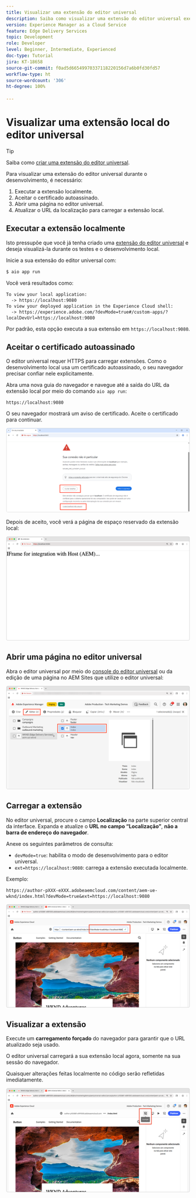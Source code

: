 ```yaml
---
title: Visualizar uma extensão do editor universal
description: Saiba como visualizar uma extensão do editor universal executado localmente durante o desenvolvimento.
version: Experience Manager as a Cloud Service
feature: Edge Delivery Services
topic: Development
role: Developer
level: Beginner, Intermediate, Experienced
doc-type: Tutorial
jira: KT-18658
source-git-commit: f0ad5d66549970337118220156d7a6b0fd30fd57
workflow-type: ht
source-wordcount: '306'
ht-degree: 100%

---
```



# Visualizar uma extensão local do editor universal

>[!TIP]
> Saiba como [criar uma extensão do editor universal](https://developer.adobe.com/uix/docs/services/aem-universal-editor/).

Para visualizar uma extensão do editor universal durante o desenvolvimento, é necessário:

1. Executar a extensão localmente.
2. Aceitar o certificado autoassinado.
3. Abrir uma página no editor universal.
4. Atualizar o URL da localização para carregar a extensão local.

## Executar a extensão localmente

Isto pressupõe que você já tenha criado uma [extensão do editor universal](https://developer.adobe.com/uix/docs/services/aem-universal-editor/) e deseja visualizá-la durante os testes e o desenvolvimento local.

Inicie a sua extensão do editor universal com:

```bash
$ aio app run
```

Você verá resultados como:

```
To view your local application:
  -> https://localhost:9080
To view your deployed application in the Experience Cloud shell:
  -> https://experience.adobe.com/?devMode=true#/custom-apps/?localDevUrl=https://localhost:9080
```

Por padrão, esta opção executa a sua extensão em `https://localhost:9080`.


## Aceitar o certificado autoassinado

O editor universal requer HTTPS para carregar extensões. Como o desenvolvimento local usa um certificado autoassinado, o seu navegador precisar confiar nele explicitamente.

Abra uma nova guia do navegador e navegue até a saída do URL da extensão local por meio do comando `aio app run`:

```
https://localhost:9080
```

O seu navegador mostrará um aviso de certificado. Aceite o certificado para continuar.

![Aceitar o certificado autoassinado](./assets/local-extension-preview/accept-certificate.png)

Depois de aceito, você verá a página de espaço reservado da extensão local:

![A extensão está acessível](./assets/local-extension-preview/extension-accessible.png)


## Abrir uma página no editor universal

Abra o editor universal por meio do [console do editor universal](https://experience.adobe.com/#/@myOrg/aem/editor/canvas/) ou da edição de uma página no AEM Sites que utilize o editor universal:

![Abrir uma página no editor universal](./assets/local-extension-preview/open-page-in-ue.png)


## Carregar a extensão

No editor universal, procure o campo **Localização** na parte superior central da interface. Expanda e atualize o **URL no campo “Localização”**, **não a barra de endereço do navegador**.

Anexe os seguintes parâmetros de consulta:

* `devMode=true`: habilita o modo de desenvolvimento para o editor universal.
* `ext=https://localhost:9080`: carrega a extensão executada localmente.

Exemplo:

```
https://author-pXXX-eXXX.adobeaemcloud.com/content/aem-ue-wknd/index.html?devMode=true&ext=https://localhost:9080
```

![Atualizar o URL da localização do editor universal](./assets/local-extension-preview/update-location-url.png)


## Visualizar a extensão

Execute um **carregamento forçado** do navegador para garantir que o URL atualizado seja usado.

O editor universal carregará a sua extensão local agora, somente na sua sessão do navegador.

Quaisquer alterações feitas localmente no código serão refletidas imediatamente.

![Extensão local carregada](./assets/local-extension-preview/extension-loaded.png)

